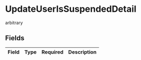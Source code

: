# UpdateUserIsSuspendedDetail

arbitrary


## Fields

| Field       | Type        | Required    | Description |
| ----------- | ----------- | ----------- | ----------- |